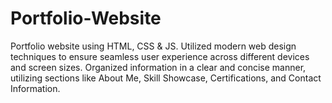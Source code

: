 # Portfolio-Website
Portfolio website using HTML, CSS & JS. 
Utilized modern web design techniques to ensure seamless user experience across different devices and screen sizes. Organized information in a clear and concise manner, utilizing sections like About Me, Skill Showcase, Certifications, and Contact Information. 

